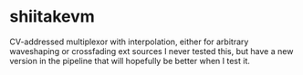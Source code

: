 # shiitakevm
CV-addressed multiplexor with interpolation, either for arbitrary waveshaping or crossfading ext sources
I never tested this, but have a new version in the pipeline that will hopefully be better when I test it.
